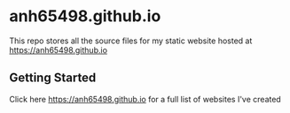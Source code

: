# anh65498.github.io

This repo stores all the source files for my static website hosted at https://anh65498.github.io

## Getting Started
Click here https://anh65498.github.io for a full list of websites I've created



